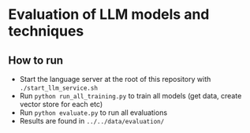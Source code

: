 # Evaluation of LLM models and techniques

## How to run
- Start the language server at the root of this repository with `./start_llm_service.sh` 
- Run `python run_all_training.py` to train all models (get data, create vector store for each etc)
- Run `python evaluate.py` to run all evaluations
- Results are found in `../../data/evaluation/`